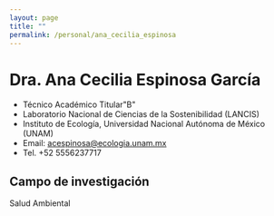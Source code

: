 ```yaml
---
layout: page
title: ""
permalink: /personal/ana_cecilia_espinosa
---
```


# Dra. Ana Cecilia Espinosa García

- Técnico Académico Titular"B"
- Laboratorio Nacional de Ciencias de la Sostenibilidad (LANCIS)
- Instituto de Ecología, Universidad Nacional Autónoma de México (UNAM)
- Email: acespinosa@ecologia.unam.mx
- Tel. +52 5556237717


## Campo de investigación

Salud Ambiental





